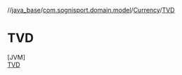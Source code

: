 //[java_base](../../../../index.md)/[com.sognisport.domain.model](../../index.md)/[Currency](../index.md)/[TVD](index.md)

# TVD

[JVM]\
[TVD](index.md)
